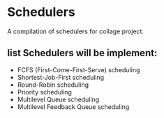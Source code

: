 # Schedulers

A compilation of schedulers for collage project.

## list Schedulers will be implement:

- FCFS (First-Come-First-Serve) scheduling
- Shortest-Job-First scheduling
- Round-Robin scheduling
- Priority scheduling
- Multilevel Queue scheduling
- Multilevel Feedback Queue scheduling
